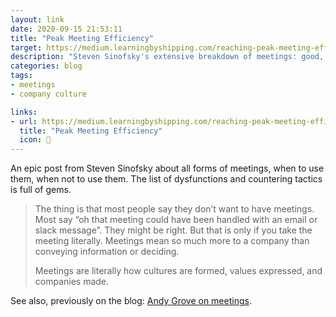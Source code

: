 ```yaml
---
layout: link
date: 2020-09-15 21:53:11
title: "Peak Meeting Efficiency"
target: https://medium.learningbyshipping.com/reaching-peak-meeting-efficiency-f8e47c93317a
description: "Steven Sinofsky's extensive breakdown of meetings: good, bad, and common dysfunctions."
categories: blog
tags:
- meetings
- company culture

links:
- url: https://medium.learningbyshipping.com/reaching-peak-meeting-efficiency-f8e47c93317a
  title: "Peak Meeting Efficiency"
  icon: 📅
---
```


An epic post from Steven Sinofsky about all forms of meetings, when to use them, when not to use them. The list of dysfunctions and countering tactics is full of gems.

> The thing is that most people say they don’t want to have meetings. Most say “oh that meeting could have been handled with an email or slack message”. They might be right. But that is only if you take the meeting literally. Meetings mean so much more to a company than conveying information or deciding.
>
>Meetings are literally how cultures are formed, values expressed, and companies made.

See also, previously on the blog: [Andy Grove on meetings](/post/andy-grove-on-meetings/ "Andy Grove on Meetings").
